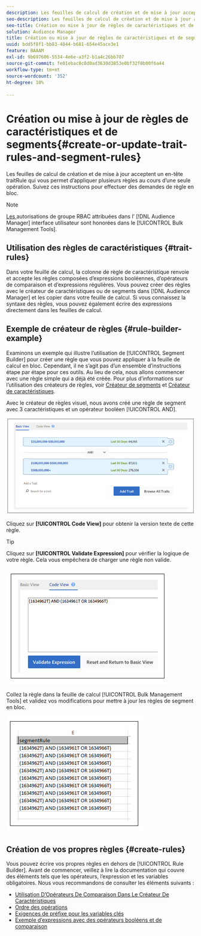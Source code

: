 ```yaml
---
description: Les feuilles de calcul de création et de mise à jour acceptent un en-tête traitRule qui vous permet d’appliquer plusieurs règles au cours d’une seule opération. Suivez ces instructions pour effectuer des demandes de règle en bloc.
seo-description: Les feuilles de calcul de création et de mise à jour acceptent un en-tête traitRule qui vous permet d’appliquer plusieurs règles au cours d’une seule opération. Suivez ces instructions pour effectuer des demandes de règle en bloc.
seo-title: Création ou mise à jour de règles de caractéristiques et de segments
solution: Audience Manager
title: Création ou mise à jour de règles de caractéristiques et de segments
uuid: bdd5f8f1-bb83-4844-b681-654e45ace3e1
feature: BAAAM
exl-id: 9b697606-5534-4e6e-a3f2-b1a4c26bb707
source-git-commit: fe01ebac8c0d0ad3630d3853e0bf32f0b00f6a44
workflow-type: tm+mt
source-wordcount: '352'
ht-degree: 10%

---
```


# Création ou mise à jour de règles de caractéristiques et de segments{#create-or-update-trait-rules-and-segment-rules}

Les feuilles de calcul de création et de mise à jour acceptent un en-tête traitRule qui vous permet d’appliquer plusieurs règles au cours d’une seule opération. Suivez ces instructions pour effectuer des demandes de règle en bloc.

<!-- 

<p>c_bulk_rules.xml </p>

 -->

>[!NOTE]
>
>[Les ](../../features/administration/administration-overview.md) autorisations de groupe RBAC attribuées dans l’ [!DNL Audience Manager] interface utilisateur sont honorées dans le  [!UICONTROL Bulk Management Tools].

## Utilisation des règles de caractéristiques {#trait-rules}

Dans votre feuille de calcul, la colonne de règle de caractéristique renvoie et accepte les règles composées d’expressions booléennes, d’opérateurs de comparaison et d’expressions régulières. Vous pouvez créer des règles avec le créateur de caractéristiques ou de segments dans [!DNL Audience Manager] et les copier dans votre feuille de calcul. Si vous connaissez la syntaxe des règles, vous pouvez également écrire des expressions directement dans les feuilles de calcul.

## Exemple de créateur de règles {#rule-builder-example}

Examinons un exemple qui illustre l’utilisation de [!UICONTROL Segment Builder] pour créer une règle que vous pouvez appliquer à la feuille de calcul en bloc. Cependant, il ne s’agit pas d’un ensemble d’instructions étape par étape pour ces outils. Au lieu de cela, nous allons commencer avec une règle simple qui a déjà été créée. Pour plus d’informations sur l’utilisation des créateurs de règles, voir [Créateur de segments](../../features/segments/segment-builder.md) et [Créateur de caractéristiques](../../features/traits/about-trait-builder.md).

Avec le créateur de règles visuel, nous avons créé une règle de segment avec 3 caractéristiques et un opérateur booléen [!UICONTROL AND].

![](assets/visualrule.png)

Cliquez sur **[!UICONTROL Code View]** pour obtenir la version texte de cette règle.

>[!TIP]
>
>Cliquez sur **[!UICONTROL Validate Expression]** pour vérifier la logique de votre règle. Cela vous empêchera de charger une règle non valide.

![](assets/coderule.png)

Collez la règle dans la feuille de calcul [!UICONTROL Bulk Management Tools] et validez vos modifications pour mettre à jour les règles de segment en bloc.

![](assets/segmentrule.png)

## Création de vos propres règles {#create-rules}

Vous pouvez écrire vos propres règles en dehors de [!UICONTROL Rule Builder]. Avant de commencer, veillez à lire la documentation qui couvre des éléments tels que les opérateurs, l’expression et les variables obligatoires. Nous vous recommandons de consulter les éléments suivants :

* [Utilisation D’Opérateurs De Comparaison Dans Le Créateur De Caractéristiques](../../features/traits/trait-comparison-operators.md)
* [Ordre des opérations](../../features/traits/trait-operator-precedence.md)
* [Exigences de préfixe pour les variables clés](../../features/traits/trait-variable-prefixes.md)
* [Exemple d’expressions avec des opérateurs booléens et de comparaison](../../features/traits/trait-expression-samples.md)
